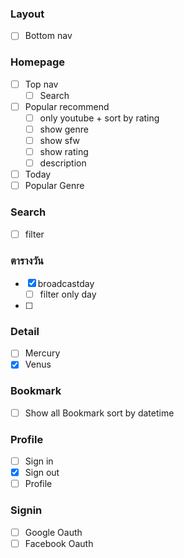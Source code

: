 [comment]: <> (This is a comment, it will not be included)

### Layout

- [ ] Bottom nav

### Homepage

- [ ] Top nav
  - [ ] Search
- [ ] Popular recommend
  - [ ] only youtube + sort by rating
  - [ ] show genre
  - [ ] show sfw
  - [ ] show rating
  - [ ] description
- [ ] Today
- [ ] Popular Genre

### Search

- [ ] filter

### ตารางวัน

- [x] broadcastday
  - [ ] filter only day
- [ ]

### Detail

- [ ] Mercury
- [x] Venus

### Bookmark

- [ ] Show all Bookmark sort by datetime

### Profile

- [ ] Sign in
- [x] Sign out
- [ ] Profile

### Signin

- [ ] Google Oauth
- [ ] Facebook Oauth
